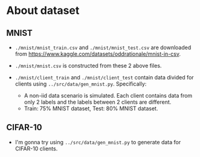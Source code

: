 # About dataset

## MNIST

- `./mnist/mnist_train.csv` and `./mnist/mnist_test.csv` are downloaded from https://www.kaggle.com/datasets/oddrationale/mnist-in-csv.

- `./mnist/mnist.csv` is constructed from these 2 above files.

- `./mnist/client_train` and `./mnist/client_test` contain data divided for clients using `../src/data/gen_mnist.py`. Specifically:
    - A non-iid data scenario is simulated. Each client contains data from only 2 labels and the labels between 2 clients are different.
    - Train: 75% MNIST dataset, Test: 80% MNIST dataset.

## CIFAR-10

- I'm gonna try using `../src/data/gen_mnist.py` to generate data for CIFAR-10 clients.
